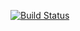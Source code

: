 [![Build Status](https://travis-ci.org/romanfuentes/linux-syscalls-python.svg?branch=master)](https://travis-ci.org/romanfuentes/linux-syscalls-python)
